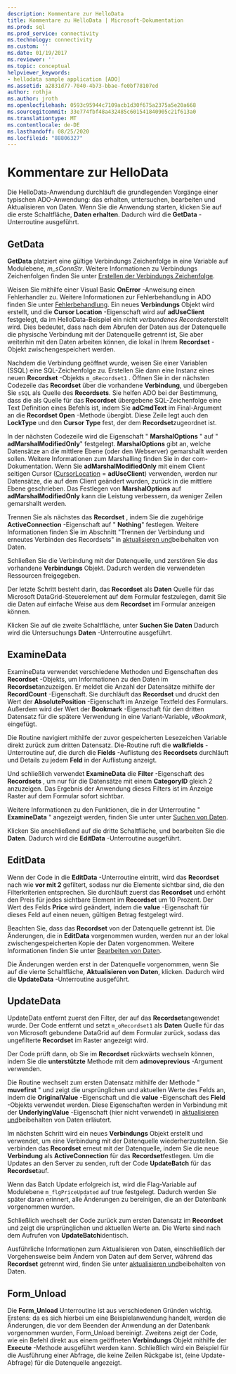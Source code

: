 ```yaml
---
description: Kommentare zur HelloData
title: Kommentare zu HelloData | Microsoft-Dokumentation
ms.prod: sql
ms.prod_service: connectivity
ms.technology: connectivity
ms.custom: ''
ms.date: 01/19/2017
ms.reviewer: ''
ms.topic: conceptual
helpviewer_keywords:
- hellodata sample application [ADO]
ms.assetid: a2831d77-7040-4b73-bbae-fe0bf78107ed
author: rothja
ms.author: jroth
ms.openlocfilehash: 0593c95944c7109acb1d30f675a2375a5e20a668
ms.sourcegitcommit: 33e774fbf48a432485c601541840905c21f613a0
ms.translationtype: MT
ms.contentlocale: de-DE
ms.lasthandoff: 08/25/2020
ms.locfileid: "88806327"
---
```

# <a name="comments-on-hellodata"></a>Kommentare zur HelloData
Die HelloData-Anwendung durchläuft die grundlegenden Vorgänge einer typischen ADO-Anwendung: das erhalten, untersuchen, bearbeiten und Aktualisieren von Daten. Wenn Sie die Anwendung starten, klicken Sie auf die erste Schaltfläche, **Daten erhalten**. Dadurch wird die **GetData** -Unterroutine ausgeführt.  
  
## <a name="getdata"></a>GetData  
 **GetData** platziert eine gültige Verbindungs Zeichenfolge in eine Variable auf Modulebene, *m_sConnStr*. Weitere Informationen zu Verbindungs Zeichenfolgen finden Sie unter [Erstellen der Verbindungs Zeichenfolge](./creating-a-connection-string.md).  
  
 Weisen Sie mithilfe einer Visual Basic **OnError** -Anweisung einen Fehlerhandler zu. Weitere Informationen zur Fehlerbehandlung in ADO finden Sie unter [Fehlerbehandlung](./error-handling.md). Ein neues **Verbindungs** Objekt wird erstellt, und die **Cursor Location** -Eigenschaft wird auf **adUseClient** festgelegt, da im HelloData-Beispiel ein nicht *verbundenes Recordset*erstellt wird. Dies bedeutet, dass nach dem Abrufen der Daten aus der Datenquelle die physische Verbindung mit der Datenquelle getrennt ist, Sie aber weiterhin mit den Daten arbeiten können, die lokal in Ihrem **Recordset** -Objekt zwischengespeichert werden.  
  
 Nachdem die Verbindung geöffnet wurde, weisen Sie einer Variablen (SSQL) eine SQL-Zeichenfolge zu. Erstellen Sie dann eine Instanz eines neuen **Recordset** -Objekts `m_oRecordset1` . Öffnen Sie in der nächsten Codezeile das **Recordset** über die vorhandene **Verbindung**, und übergeben Sie `sSQL` als Quelle des **Recordsets**. Sie helfen ADO bei der Bestimmung, dass die als Quelle für das **Recordset** übergebene SQL-Zeichenfolge eine Text Definition eines Befehls ist, indem Sie **adCmdText** im Final-Argument an die **Recordset Open** -Methode übergibt. Diese Zeile legt auch den **LockType** und den **Cursor Type** fest, der dem **Recordset**zugeordnet ist.  
  
 In der nächsten Codezeile wird die Eigenschaft " **MarshalOptions** " auf " **adMarshalModifiedOnly**" festgelegt. **MarshalOptions** gibt an, welche Datensätze an die mittlere Ebene (oder den Webserver) gemarshallt werden sollen. Weitere Informationen zum Marshalling finden Sie in der com-Dokumentation. Wenn Sie **adMarshalModifiedOnly** mit einem Client seitigen Cursor ([CursorLocation](../../reference/ado-api/cursorlocation-property-ado.md)  =  **adUseClient**) verwenden, werden nur Datensätze, die auf dem Client geändert wurden, zurück in die mittlere Ebene geschrieben. Das Festlegen von **MarshalOptions** auf **adMarshalModifiedOnly** kann die Leistung verbessern, da weniger Zeilen gemarshallt werden.  
  
 Trennen Sie als nächstes das **Recordset** , indem Sie die zugehörige **ActiveConnection** -Eigenschaft auf " **Nothing**" festlegen. Weitere Informationen finden Sie im Abschnitt "Trennen der Verbindung und erneutes Verbinden des Recordsets" in [aktualisieren und](./updating-and-persisting-data.md)beibehalten von Daten.  
  
 Schließen Sie die Verbindung mit der Datenquelle, und zerstören Sie das vorhandene **Verbindungs** Objekt. Dadurch werden die verwendeten Ressourcen freigegeben.  
  
 Der letzte Schritt besteht darin, das **Recordset** als **Daten** Quelle für das Microsoft DataGrid-Steuerelement auf dem Formular festzulegen, damit Sie die Daten auf einfache Weise aus dem **Recordset** im Formular anzeigen können.  
  
 Klicken Sie auf die zweite Schaltfläche, unter **Suchen Sie Daten** Dadurch wird die Untersuchungs **Daten** -Unterroutine ausgeführt.  
  
## <a name="examinedata"></a>ExamineData  
 ExamineData verwendet verschiedene Methoden und Eigenschaften des **Recordset** -Objekts, um Informationen zu den Daten im **Recordset**anzuzeigen. Er meldet die Anzahl der Datensätze mithilfe der **RecordCount** -Eigenschaft. Sie durchläuft das **Recordset** und druckt den Wert der **AbsolutePosition** -Eigenschaft im Anzeige Textfeld des Formulars. Außerdem wird der Wert der **Bookmark** -Eigenschaft für den dritten Datensatz für die spätere Verwendung in eine Variant-Variable, *vBookmark*, eingefügt.  
  
 Die Routine navigiert mithilfe der zuvor gespeicherten Lesezeichen Variable direkt zurück zum dritten Datensatz. Die-Routine ruft die **walkfields** -Unterroutine auf, die durch die **Fields** -Auflistung des **Recordsets** durchläuft und Details zu jedem **Feld** in der Auflistung anzeigt.  
  
 Und schließlich verwendet **ExamineData** die **Filter** -Eigenschaft des **Recordsets** , um nur für die Datensätze mit einem **CategoryID** gleich 2 anzuzeigen. Das Ergebnis der Anwendung dieses Filters ist im Anzeige Raster auf dem Formular sofort sichtbar.  
  
 Weitere Informationen zu den Funktionen, die in der Unterroutine " **ExamineData** " angezeigt werden, finden Sie unter unter [Suchen von Daten](./examining-data.md).  
  
 Klicken Sie anschließend auf die dritte Schaltfläche, und bearbeiten Sie die **Daten**. Dadurch wird die **EditData** -Unterroutine ausgeführt.  
  
## <a name="editdata"></a>EditData  
 Wenn der Code in die **EditData** -Unterroutine eintritt, wird das **Recordset** nach wie **vor mit 2** gefiltert, sodass nur die Elemente sichtbar sind, die den Filterkriterien entsprechen. Sie durchläuft zuerst das **Recordset** und erhöht den Preis für jedes sichtbare Element im **Recordset** um 10 Prozent. Der Wert des Felds **Price** wird geändert, indem die **value** -Eigenschaft für dieses Feld auf einen neuen, gültigen Betrag festgelegt wird.  
  
 Beachten Sie, dass das **Recordset** von der Datenquelle getrennt ist. Die Änderungen, die in **EditData** vorgenommen wurden, werden nur an der lokal zwischengespeicherten Kopie der Daten vorgenommen. Weitere Informationen finden Sie unter [Bearbeiten von Daten](./editing-data.md).  
  
 Die Änderungen werden erst in der Datenquelle vorgenommen, wenn Sie auf die vierte Schaltfläche, **Aktualisieren von Daten**, klicken. Dadurch wird die **UpdateData** -Unterroutine ausgeführt.  
  
## <a name="updatedata"></a>UpdateData  
 UpdateData entfernt zuerst den Filter, der auf das **Recordset**angewendet wurde. Der Code entfernt und setzt `m_oRecordset1` als **Daten** Quelle für das von Microsoft gebundene DataGrid auf dem Formular zurück, sodass das ungefilterte **Recordset** im Raster angezeigt wird.  
  
 Der Code prüft dann, ob Sie im **Recordset** rückwärts wechseln können, indem Sie die **unterstützte** Methode mit dem **admoveprevious** -Argument verwenden.  
  
 Die Routine wechselt zum ersten Datensatz mithilfe der Methode " **muvefirst** " und zeigt die ursprünglichen und aktuellen Werte des Felds an, indem die **OriginalValue** -Eigenschaft und die **value** -Eigenschaft des **Field** -Objekts verwendet werden. Diese Eigenschaften werden in Verbindung mit der **UnderlyingValue** -Eigenschaft (hier nicht verwendet) in [aktualisieren und](./updating-and-persisting-data.md)beibehalten von Daten erläutert.  
  
 Im nächsten Schritt wird ein neues **Verbindungs** Objekt erstellt und verwendet, um eine Verbindung mit der Datenquelle wiederherzustellen. Sie verbinden das **Recordset** erneut mit der Datenquelle, indem Sie die neue **Verbindung** als **ActiveConnection** für das **Recordset**festlegen. Um die Updates an den Server zu senden, ruft der Code **UpdateBatch** für das **Recordset**auf.  
  
 Wenn das Batch Update erfolgreich ist, wird die Flag-Variable auf Modulebene `m_flgPriceUpdated` auf true festgelegt. Dadurch werden Sie später daran erinnert, alle Änderungen zu bereinigen, die an der Datenbank vorgenommen wurden.  
  
 Schließlich wechselt der Code zurück zum ersten Datensatz im **Recordset** und zeigt die ursprünglichen und aktuellen Werte an. Die Werte sind nach dem Aufrufen von **UpdateBatch**identisch.  
  
 Ausführliche Informationen zum Aktualisieren von Daten, einschließlich der Vorgehensweise beim Ändern von Daten auf dem Server, während das **Recordset** getrennt wird, finden Sie unter [aktualisieren und](./updating-and-persisting-data.md)beibehalten von Daten.  
  
## <a name="form_unload"></a>Form_Unload  
 Die **Form_Unload** Unterroutine ist aus verschiedenen Gründen wichtig. Erstens: da es sich hierbei um eine Beispielanwendung handelt, werden die Änderungen, die vor dem Beenden der Anwendung an der Datenbank vorgenommen wurden, Form_Unload bereinigt. Zweitens zeigt der Code, wie ein Befehl direkt aus einem geöffneten **Verbindungs** Objekt mithilfe der **Execute** -Methode ausgeführt werden kann. Schließlich wird ein Beispiel für die Ausführung einer Abfrage, die keine Zeilen Rückgabe ist, (eine Update-Abfrage) für die Datenquelle angezeigt.